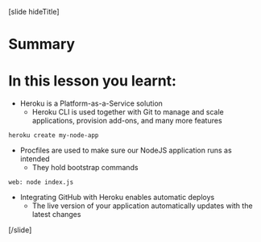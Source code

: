 [slide hideTitle]

# Summary

# In this lesson you learnt:

- Heroku is a Platform-as-a-Service solution
  - Heroku CLI is used together with Git to manage and scale applications, provision add-ons, and many more features

`heroku create my-node-app`


- Procfiles are used to make sure our NodeJS application runs as intended
  - They hold bootstrap commands

`web: node index.js`

- Integrating GitHub with Heroku enables automatic deploys
  - The live version of your application automatically updates with the latest changes

[/slide]
